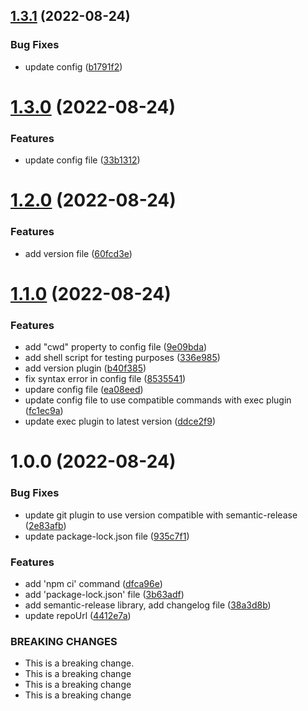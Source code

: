 ## [1.3.1](https://github.com/faizanrahman/test-semantic-release/compare/1.3.0...1.3.1) (2022-08-24)


### Bug Fixes

* update config ([b1791f2](https://github.com/faizanrahman/test-semantic-release/commit/b1791f229b9054aff0898d552b9addac1b690859))

# [1.3.0](https://github.com/faizanrahman/test-semantic-release/compare/1.2.0...1.3.0) (2022-08-24)


### Features

* update config file ([33b1312](https://github.com/faizanrahman/test-semantic-release/commit/33b13124eddb513d4edc6e99c944ccb866325ccb))

# [1.2.0](https://github.com/faizanrahman/test-semantic-release/compare/1.1.0...1.2.0) (2022-08-24)


### Features

* add version file ([60fcd3e](https://github.com/faizanrahman/test-semantic-release/commit/60fcd3e132e67b9a85b557597e9bfb777b33f923))

# [1.1.0](https://github.com/faizanrahman/test-semantic-release/compare/v1.0.0...1.1.0) (2022-08-24)


### Features

* add "cwd" property to config file ([9e09bda](https://github.com/faizanrahman/test-semantic-release/commit/9e09bdac6515c7cca2ebe28b0d9f91b3afa56355))
* add shell script for testing purposes ([336e985](https://github.com/faizanrahman/test-semantic-release/commit/336e985d01b9883c4a107986caab8c0b7384f9d1))
* add version plugin ([b40f385](https://github.com/faizanrahman/test-semantic-release/commit/b40f38553ac9b1256aa193e211a804ad166d0943))
* fix syntax error in config file ([8535541](https://github.com/faizanrahman/test-semantic-release/commit/853554193074226fe2b5a4535ac81ff867e76407))
* updare config file ([ea08eed](https://github.com/faizanrahman/test-semantic-release/commit/ea08eed5c83966ce2d93e1c538f04f018240bb5f))
* update config file to use compatible commands with exec plugin ([fc1ec9a](https://github.com/faizanrahman/test-semantic-release/commit/fc1ec9a7687d992b2ed69f69e8573a64ad7481d9))
* update exec plugin to latest version ([ddce2f9](https://github.com/faizanrahman/test-semantic-release/commit/ddce2f97e14ee0677f712660da19dc8b8d5c3a7c))

# 1.0.0 (2022-08-24)


### Bug Fixes

* update git plugin to use version compatible with semantic-release ([2e83afb](https://github.com/faizanrahman/test-semantic-release/commit/2e83afb013c8f3d2f4e4aa2cf0e49b4a73046c21))
* update package-lock.json file ([935c7f1](https://github.com/faizanrahman/test-semantic-release/commit/935c7f1e9cf336cac8e9d428170d0a0ea6f61c38))


### Features

* add 'npm ci' command ([dfca96e](https://github.com/faizanrahman/test-semantic-release/commit/dfca96eed6e5d3082b99091b459ff7c4f31099ad))
* add 'package-lock.json' file ([3b63adf](https://github.com/faizanrahman/test-semantic-release/commit/3b63adf829b1b8c0b26ba0b8dfe672adcfcba3fc))
* add semantic-release library, add changelog file ([38a3d8b](https://github.com/faizanrahman/test-semantic-release/commit/38a3d8bef1b144983db94c43c81b9e0a1b4a6a1e))
* update repoUrl ([4412e7a](https://github.com/faizanrahman/test-semantic-release/commit/4412e7ab56e9fcea2327db69c2adae5d088b0b6f))


### BREAKING CHANGES

* This is a breaking change.
* This is a breaking change
* This is a breaking change
* This is a breaking change
